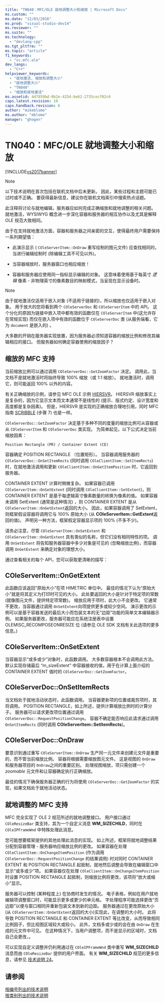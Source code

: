 ```yaml
---
title: "TN040：MFC/OLE 就地调整大小和缩放 | Microsoft Docs"
ms.custom: ""
ms.date: "12/03/2016"
ms.prod: "visual-studio-dev14"
ms.reviewer: ""
ms.suite: ""
ms.technology: 
  - "devlang-cpp"
ms.tgt_pltfrm: ""
ms.topic: "article"
f1_keywords: 
  - "vc.mfc.ole"
dev_langs: 
  - "C++"
helpviewer_keywords: 
  - "就地激活, 缩放和调整大小"
  - "就地调整大小"
  - "TN040"
  - "缩放和就地激活"
ms.assetid: 4d7859bd-0b2e-4254-be62-2735cecf02c6
caps.latest.revision: 10
caps.handback.revision: 6
author: "mikeblome"
ms.author: "mblome"
manager: "ghogen"
---
```

# TN040：MFC/OLE 就地调整大小和缩放
[!INCLUDE[vs2017banner](../assembler/inline/includes/vs2017banner.md)]

> [!NOTE]
>  以下技术说明在首次包括在联机文档中后未更新。  因此，某些过程和主题可能已过时或不正确。  要获得最新信息，建议你在联机文档索引中搜索热点话题。  
  
 此注释将讨论与就地编辑，服务器应如何完成正确缩放和就地调整的相关问题。  就地激活，WYSIWYG 概念进一步深化容器和服务器的相互协作以及尤其是解释 OLE 规范大致相同。  
  
 由于在支持就地激活方面，容器和服务器之间亲密的交互，使得最终用户需要保持一系列期望值：  
  
-   此演示显示 \( `COleServerItem::OnDraw` 重写绘制的图元文件\) 应查找相同的，当进行编辑绘制时 \(除编辑工具不可见以外\)。  
  
-   当容器缩放时，服务器窗口也相应缩放！  
  
-   容器和服务器应使用同一指标显示编辑的对象。  这意味着使用基于每英寸 *逻辑* 像素 \- 非物理英寸的像素数目的映射模式，当呈现在显示设备时。  
  
> [!NOTE]
>  由于就地激活仅适用于嵌入对象 \(不适用于链接的\)，所以缩放也仅适用于嵌入对象。  用于放大的您将看到两个 `COleServerDoc` 和 `COleServerItem` 中的 API。  这个分化的原因为链接中嵌入项中都有效的函数仅在 `COleServerItem` 中\(这允许存在常规实现\) 而仅在嵌入项中有效的函数位于 `COleServerDoc` 类 \(从服务端看，它为 `document` 是嵌入的\) 。  
  
 大多数的开销在服务器实现放置，因为服务器必须知道容器的缩放比例和修改其编辑相应的接口。  但服务器如何确定容器使用的缩放因子？  
  
## 缩放的 MFC 支持  
 当前缩放比例可以通过调用 `COleServerDoc::GetZoomFactor` 决定。  调用此，当文档不是就地激活时将始终导致 100% 缩放（或 1:1 缩放）。  就地激活时，调用它，则可能返回 100% 以外的内容。  
  
 有关正确缩放的示例，请参见 MFC OLE 示例 [HIERSVR](../top/visual-cpp-samples.md)。  HIERSVR 缩放事实上是复杂的，因为它显示文本而文本通常不是线性的 \(提示、版式约定、设计宽度和高度都是复杂因素\)。  但是，HIERSVR 是实现的正确缩放合理地引用，同时 MFC 指南 [SCRIBBLE](../top/visual-cpp-samples.md) \(步骤 7\) 也是一样。  
  
 `COleServerDoc::GetZoomFactor` 决定基于多种不同的度量的缩放比例可从容器或从 `COleServerItem` 和 `COleServerDoc` 类实现。  为简单起见，以下公式决定当前缩放因素：  
  
```  
Position Rectangle (PR) / Container Extent (CE)  
```  
  
 容器确定 POSITION RECTANGLE （位置矩形）。  当容器调用服务器的 `COleServerDoc::OnSetItemRects` \(同时调用 `COleClientItem::SetItemRects`\)时，在就地激活调用和更新 `COleClientItem::OnGetItemPosition` 时，它返回到服务器。  
  
 CONTAINER EXTENT 计算时稍微复杂。  如果容器已调用 `COleServerItem::OnSetExtent` \(同时调用 `COleClientItem::SetExtent`\)，则 CONTAINER EXTENT 是基于每逻辑英寸像素数量的转换为像素的值。  如果容器未调用 SetExtent \(通常是这种情况\) ，则 CONTAINER EXTENT 是从 `COleServerItem::OnGetExtent`返回的大小。  因此，如果容器调用了 SetExtent，则框架假设容器将调用它与 100% 原始大小 \(从 **COleServerItem::GetExtent**返回的值\)。  声明另一种方法，框架假定容器显示项的 100% \(不多不少\)。  
  
 请务必注意，尽管 `COleServerItem::OnSetExtent` 和  `COleServerItem::OnGetExtent` 具有类似的名称，但它们没有相同特性的项。  调用 `OnSetExtent` 将告知服务器容器中多少对象是可见的 \(忽略缩放比例\)，而容器调用 `OnGetExtent` 来确定对象的理想大小。  
  
 通过查看相关的每个 API，您可以获取更清晰的描写：  
  
## COleServerItem::OnGetExtent  
 此函数应该返回“原始大小”在项 HIMETRIC 单位中。  最佳的情况下认为“原始大小”就是将其定义为打印时可见的大小。  此处要返回的大小是针对于特定项的常数 \(就像图元文件，提供特定项常数\)。  缩放应用于项时，此大小不会更改。  它通常不更改，当容器通过调用 `OnSetExtent`向项提供更多或较少空间。  演示更改的示例可以是基于容器发送的最后大小而包装文本的无“边距”功能的简单文本编辑器示例。  如果服务器更改，服务器可能应在系统注册表中设置 OLEMISC\_RECOMPOSEONRESIZE 位 \(请参见 OLE SDK 文档有关此选项的更多信息。\)  
  
## COleServerItem::OnSetExtent  
 当容器显示“或多或少”对象时，此函数调用。  大多数容器根本不会调用此方法。  默认实现存储最后 “m\_sizeExtent" 中容器接收的值，用于在计算上面介绍的 CONTAINER EXTENT 值时的 `COleServerDoc::GetZoomFactor`。  
  
## COleServerDoc::OnSetItemRects  
 当文档处于就地活动状态时，此函数调用。  当容器更新项的位置或裁剪项时，其将调用。  POSITION RECTANGLE，如上所述，提供计算缩放比例时的计算分子。  服务器可以请求更改项位置通过调用 `COleServerDoc::RequestPositionChange`。  容器不确定能否响应此请求通过调用 `OnSetItemRects` \(同时调用 **COleServerItem::SetItemRects**\)。  
  
## COleServerDoc::OnDraw  
 要意识到通过重写 `COleServerItem::OnDraw` 生产同一元文件来创建元文件是重要的，而不管当前缩放比例。  容器将根据需要缩放图元文件。  这是视图的 `OnDraw` 和服务器项目的 `OnDraw`之间的重要区别。  处理视图缩放，项只需创建一个 *zoomable* 元文件和让容器确定执行正确缩放。  
  
 最佳的情况下确保服务器正确的行为将使用 `COleServerDoc::GetZoomFactor` 的实现，如果文档处于就地活动状态。  
  
## 就地调整的 MFC 支持  
 MFC 完全实现了 OLE 2 规范所述的就地调整接口。  用户接口通过 `COleResizeBar` 类支持，其为一个自定义消息 **WM\_SIZECHILD**，同时在 `COleIPFrameWnd` 中特殊处理此消息。  
  
 您可能想要框架提供的其他处理此消息的实现。  如上所述，框架将就地调整结果分配到容器管理 \- 服务器响应缩放比例的更改。  如果容器在处理 `COleClientItem::OnChangeItemPosition` \(作为调用 `COleServerDoc::RequestPositionChange` 的结果调用\) 时对同时 CONTAINER EXTENT 和 POSITION RECTANGLE 起抵制，就地然后调整会导致在编辑窗口中显示“或多或少”项。  如果容器仅在处理 `COleClientItem::OnChangeItemPosition`时设置 POSITION RECTANGLE 起抵制，则缩放比例将更改，该项将“放大或缩小”显示。  
  
 服务器可以控制 \(某种程度上\) 在协商时发生的情况。  电子表格，例如在用户就地编辑项调整窗口时，可能显示更多或更少的单元格。  字处理程序可能选择更改“页边距”以便与窗口相同并重新包装文本到新的边距。  服务器通过在更改原始大小 \(从 `COleServerItem::OnGetExtent`返回的大小\)实现此，在调整的大小时。  此将导致 POSITION RECTANGLE 和 CONTAINER EXTENT 等比改变，从而导致相同比例因子，但比视图区域较大或较小。  此外，文档多或少或的会在由 `OnDraw` 在生成的元文件中可见。  在这种情况下，当用户调整项，而不是显示的区域时，文档自己会更改，。  
  
 可以实现自定义调整并仍利用通过在 `COleIPFrameWnd` 类中重写 **WM\_SIZECHILD** 消息而由 `COleResizeBar` 提供的用户界面。  有关 **WM\_SIZECHILD** 规范的更多信息，请参见 [技术说明 24](../mfc/tn024-mfc-defined-messages-and-resources.md)。  
  
## 请参阅  
 [按编号列出的技术说明](../mfc/technical-notes-by-number.md)   
 [按类别列出的技术说明](../mfc/technical-notes-by-category.md)